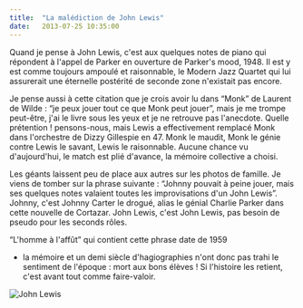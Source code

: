 ```yaml
---
title:  "La malédiction de John Lewis"
date:   2013-07-25 10:35:00
---
```


Quand je pense à John Lewis, c'est aux quelques notes de piano qui
répondent à l'appel de Parker en ouverture de Parker's mood,
1948. Il est y est comme toujours ampoulé et raisonnable, le Modern
Jazz Quartet qui lui assurerait une éternelle postérité de seconde
zone n'existait pas encore.


Je pense aussi à cette citation que je crois avoir lu dans
&ldquo;Monk&rdquo; de Laurent de Wilde : &ldquo;je peux jouer tout ce
que Monk peut jouer&rdquo;, mais je me trompe peut-être, j'ai le livre
sous les yeux et je ne retrouve pas l'anecdote. Quelle prétention !
pensons-nous, mais Lewis a effectivement remplacé Monk dans
l'orchestre de Dizzy Gillespie en 47. Monk le maudit, Monk le génie
contre Lewis le savant, Lewis le raisonnable. Aucune chance vu
d'aujourd'hui, le match est plié d'avance, la mémoire collective a
choisi.


Les géants laissent peu de place aux autres sur les photos de
famille. Je viens de tomber sur la phrase suivante : &ldquo;Johnny
pouvait à peine jouer, mais ses quelques notes valaient toutes les
improvisations d'un John Lewis&rdquo;. Johnny, c'est Johnny Carter le
drogué, alias le génial Charlie Parker dans cette nouvelle de
Cortazar. John Lewis, c'est John Lewis, pas besoin de pseudo pour les
seconds rôles.


&ldquo;L'homme à l'affût&rdquo; qui contient cette phrase date de 1959
- la mémoire et un demi siècle d'hagiographies n'ont donc pas trahi le
sentiment de l'époque : mort aux bons élèves ! Si l'histoire les
retient, c'est avant tout comme faire-valoir.


![John Lewis](/collateral/images/2013-07-25-la-malediction-de-john-lewis.jpg)
